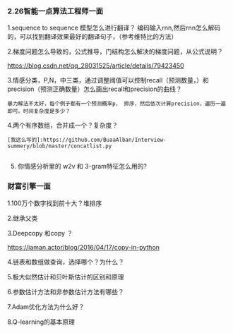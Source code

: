 ### 2.26智能一点算法工程师一面
 1.sequence to sequence 模型怎么进行翻译？
    编码输入rnn,然后rnn怎么解码的，可以找到翻译效果最好的翻译句子，（参考维特比的方法）
    
 2.梯度问题怎么导致的，公式推导，门结构怎么解决的梯度问题，从公式说明？
 
  https://blog.csdn.net/qq_28031525/article/details/79423450
  
 3.情感分类，P,N，中三类，通过调整阈值可以控制recall（预测数量，）和 precision（预测正确数量）怎么画出recall和precision的曲线？
  
    暴力解法不太好，每个例子都有一个预测概率p， 排序，然后依次计算precision，遍历一遍即可。时间复杂度是多少？
    
 4.两个有序数组，合并成一个？复杂度？
 
    [我这么写的]:https://github.com/BuaaAlban/Interview-summery/blob/master/concatlist.py
         `
 5. 你情感分析里的 w2v 和 3-gram特征怎么用的?
    
    
### 财富引擎一面

1.100万个数字找到前十大？堆排序

2.继承父类

3.Deepcopy 和copy ？

https://iaman.actor/blog/2016/04/17/copy-in-python

4.链表和数组做查询，选择哪个？为什么？

5.极大似然估计和贝叶斯估计的区别和原理

6.参数估计方法和非参数估计方法有哪些？

7.Adam优化方法为什么好？

8.Q-learning的基本原理
  
    
